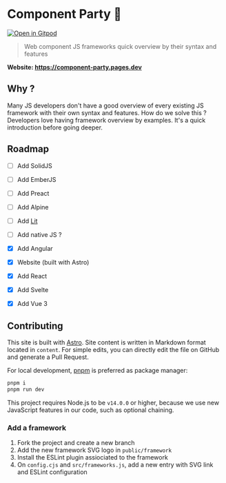 # Component Party 🎉

[![Open in Gitpod](https://shields.io/badge/Open%20in-Gitpod-green?logo=Gitpod)](https://gitpod.io/#https://github.com/matschik/component-party)

> Web component JS frameworks quick overview by their syntax and features

**Website: https://component-party.pages.dev**

## Why ?

Many JS developers don't have a good overview of every existing JS framework with their own syntax and features.
How do we solve this ? Developers love having framework overview by examples. It's a quick introduction before going deeper.

## Roadmap

- [ ] Add SolidJS
- [ ] Add EmberJS
- [ ] Add Preact
- [ ] Add Alpine
- [ ] Add [Lit](https://lit.dev/)
- [ ] Add native JS ?

- [x] Add Angular
- [x] Website (built with Astro)
- [x] Add React
- [x] Add Svelte
- [x] Add Vue 3

## Contributing

This site is built with [Astro](https://docs.astro.build). Site content is written in Markdown format located in `content`. For simple edits, you can directly edit the file on GitHub and generate a Pull Request.

For local development, [pnpm](https://pnpm.io/) is preferred as package manager:

```bash
pnpm i
pnpm run dev
```

This project requires Node.js to be `v14.0.0` or higher, because we use new JavaScript features in our code, such as optional chaining.

### Add a framework

1) Fork the project and create a new branch
2) Add the new framework SVG logo in `public/framework`
3) Install the ESLint plugin assiociated to the framework
4) On `config.cjs` and `src/frameworks.js`, add a new entry with SVG link and ESLint configuration
